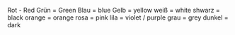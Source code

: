 Rot - Red
Grün = Green
Blau = blue
Gelb = yellow
weiß = white
shwarz = black
orange = orange
rosa = pink
lila = violet / purple
grau = grey
dunkel = dark

